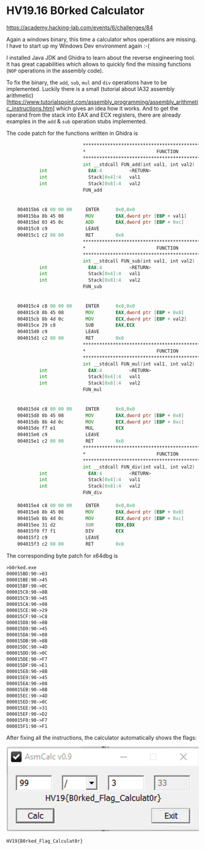 # HV19.16 B0rked Calculator

https://academy.hacking-lab.com/events/6/challenges/84

Again a windows binary, this time a calculator whos operations are missing.
I have to start up my Windows Dev environment again :-(

I installed Java JDK and Ghidra to learn about the reverse engineering tool.
It has great capabilities which allows to quickly find the missing functions (`NOP` operations in the assembly code).

To fix the binary, the `add`, `sub`, `mul` and `div` operations have to be implemented. Luckily there is a small (tutorial about IA32 assembly arithmetic)[https://www.tutorialspoint.com/assembly_programming/assembly_arithmetic_instructions.htm] which gives an idea how it works.
And to get the operand from the stack into EAX and ECX registers, there are already examples in the `add` & `sub` operation stubs implemented.

The code patch for the functions written in Ghidra is 

```asm
                            **************************************************************
                            *                          FUNCTION                          *
                            **************************************************************
                            int __stdcall FUN_add(int val1, int val2)
            int               EAX:4          <RETURN>
            int               Stack[0x4]:4   val1                                    XREF[1]:     004015ba(R)  
            int               Stack[0x8]:4   val2
                            FUN_add                                         XREF[3]:     00401470(c), 
                                                                                        FUN_decode_flag:00401527(c), 
                                                                                        FUN_decode_flag:00401571(c)  
    004015b6 c8 00 00 00     ENTER      0x0,0x0
    004015ba 8b 45 08        MOV        EAX,dword ptr [EBP + val1]
    004015bd 03 45 0c        ADD        EAX,dword ptr [EBP + 0xc]
    004015c0 c9              LEAVE
    004015c1 c2 08 00        RET        0x8
                            **************************************************************
                            *                          FUNCTION                          *
                            **************************************************************
                            int __stdcall FUN_sub(int val1, int val2)
            int               EAX:4          <RETURN>
            int               Stack[0x4]:4   val1
            int               Stack[0x8]:4   val2                                    XREF[1]:     004015cb(R)  
                            FUN_sub                                         XREF[3]:     0040148c(c), 
                                                                                        FUN_decode_flag:0040153b(c), 
                                                                                        FUN_decode_flag:00401585(c)  
    004015c4 c8 00 00 00     ENTER      0x0,0x0
    004015c8 8b 45 08        MOV        EAX,dword ptr [EBP + 0x8]
    004015cb 8b 4d 0c        MOV        ECX,dword ptr [EBP + val2]
    004015ce 29 c8           SUB        EAX,ECX
    004015d0 c9              LEAVE
    004015d1 c2 08 00        RET        0x8
                            **************************************************************
                            *                          FUNCTION                          *
                            **************************************************************
                            int __stdcall FUN_mul(int val1, int val2)
            int               EAX:4          <RETURN>
            int               Stack[0x4]:4   val1
            int               Stack[0x8]:4   val2
                            FUN_mul                                         XREF[3]:     004014a8(c), 
                                                                                        FUN_decode_flag:0040155d(c), 
                                                                                        FUN_decode_flag:00401596(c)  
    004015d4 c8 00 00 00     ENTER      0x0,0x0
    004015d8 8b 45 08        MOV        EAX,dword ptr [EBP + 0x8]
    004015db 8b 4d 0c        MOV        ECX,dword ptr [EBP + 0xc]
    004015de f7 e1           MUL        ECX
    004015e0 c9              LEAVE
    004015e1 c2 08 00        RET        0x8
                            **************************************************************
                            *                          FUNCTION                          *
                            **************************************************************
                            int __stdcall FUN_div(int val1, int val2)
            int               EAX:4          <RETURN>
            int               Stack[0x4]:4   val1
            int               Stack[0x8]:4   val2
                            FUN_div                                         XREF[2]:     004014c4(c), 
                                                                                        FUN_decode_flag:0040154c(c)  
    004015e4 c8 00 00 00     ENTER      0x0,0x0
    004015e8 8b 45 08        MOV        EAX,dword ptr [EBP + 0x8]
    004015eb 8b 4d 0c        MOV        ECX,dword ptr [EBP + 0xc]
    004015ee 31 d2           XOR        EDX,EDX
    004015f0 f7 f1           DIV        ECX
    004015f2 c9              LEAVE
    004015f3 c2 08 00        RET        0x8
```

The corresponding byte patch for x64dbg is

```
>b0rked.exe
000015BD:90->03
000015BE:90->45
000015BF:90->0C
000015C8:90->8B
000015C9:90->45
000015CA:90->08
000015CE:90->29
000015CF:90->C8
000015D8:90->8B
000015D9:90->45
000015DA:90->08
000015DB:90->8B
000015DC:90->4D
000015DD:90->0C
000015DE:90->F7
000015DF:90->E1
000015E8:90->8B
000015E9:90->45
000015EA:90->08
000015EB:90->8B
000015EC:90->4D
000015ED:90->0C
000015EE:90->31
000015EF:90->D2
000015F0:90->F7
000015F1:90->F1
```


After fixing all the instructions, the calculator automatically shows the flags:

![Flag.png](Flag.png)

    HV19{B0rked_Flag_Calculat0r}
